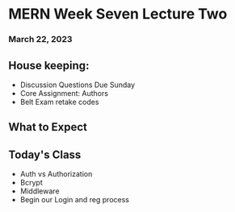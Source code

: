 # MERN Week Seven Lecture Two
### March 22, 2023

## House keeping:
- Discussion Questions Due Sunday
- Core Assignment: Authors
- Belt Exam retake codes

## What to Expect

## Today's Class
- Auth vs Authorization
- Bcrypt
- Middleware
- Begin our Login and reg process
